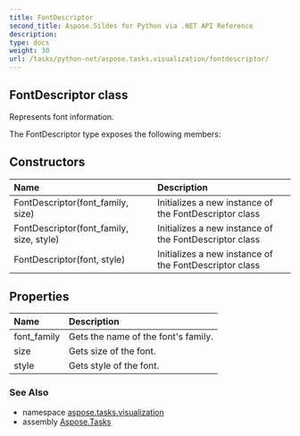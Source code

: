 ```yaml
---
title: FontDescriptor
second_title: Aspose.Sildes for Python via .NET API Reference
description: 
type: docs
weight: 30
url: /tasks/python-net/aspose.tasks.visualization/fontdescriptor/
---
```


## FontDescriptor class

Represents font information.

The FontDescriptor type exposes the following members:
## Constructors
| Name | Description |
| :- | :- |
|FontDescriptor(font_family, size)|Initializes a new instance of the FontDescriptor class|
|FontDescriptor(font_family, size, style)|Initializes a new instance of the FontDescriptor class|
|FontDescriptor(font, style)|Initializes a new instance of the FontDescriptor class|
## Properties
| Name | Description |
| :- | :- |
|font_family|Gets the name of the font's family.|
|size|Gets size of the font.|
|style|Gets style of the font.|

### See Also

* namespace [aspose.tasks.visualization](/tasks/python-net/aspose.tasks.visualization/)
* assembly [Aspose.Tasks](/tasks/python-net/)

